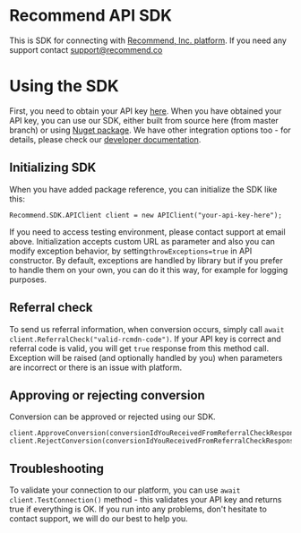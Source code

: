 # Recommend API SDK

This is SDK for connecting with [Recommend, Inc. platform](https://www.recommend.co/). If you need any support contact support@recommend.co

# Using the SDK

First, you need to obtain your API key [here](https://www.recommend.co/partners/api-keys).  When you have obtained your API key, you can use our SDK, either built from source here (from master branch) or using [Nuget package](https://www.nuget.org/packages/Recommend.SDK/1.0.1). We have other integration options too - for details, please check our [developer documentation](https://about.recommend.co/api-docs/).

## Initializing SDK

When you have added package reference, you can initialize the SDK like this:

    Recommend.SDK.APIClient client = new APIClient("your-api-key-here");
If you need to access testing environment, please contact support at email above. Initialization accepts custom URL as parameter and also you can modify exception behavior, by setting`throwExceptions=true` in API constructor. By default, exceptions are handled by library but if you prefer to handle them on your own, you can do it this way, for example for logging purposes.
## Referral check

To send us referral information, when conversion occurs, simply call `await  client.ReferralCheck("valid-rcmdn-code")`.  If your API key is correct and referral code is valid, you will get `true` response from this method call. Exception will be raised (and optionally handled by you) when parameters are incorrect or there is an issue with platform. 
## Approving or rejecting conversion

Conversion can be approved or rejected using our SDK.

    client.ApproveConversion(conversionIdYouReceivedFromReferralCheckResponse);
    client.RejectConversion(conversionIdYouReceivedFromReferralCheckResponse);

## Troubleshooting

To validate your connection to our platform, you can use   `await  client.TestConnection()` method - this validates your API key and returns true if everything is OK. If you run into any problems, don't hesitate to contact support, we will do our best to help you.

